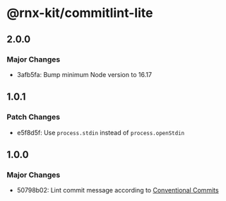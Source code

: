 # @rnx-kit/commitlint-lite

## 2.0.0

### Major Changes

- 3afb5fa: Bump minimum Node version to 16.17

## 1.0.1

### Patch Changes

- e5f8d5f: Use `process.stdin` instead of `process.openStdin`

## 1.0.0

### Major Changes

- 50798b02: Lint commit message according to
  [Conventional Commits](https://www.conventionalcommits.org/en/v1.0.0/)
